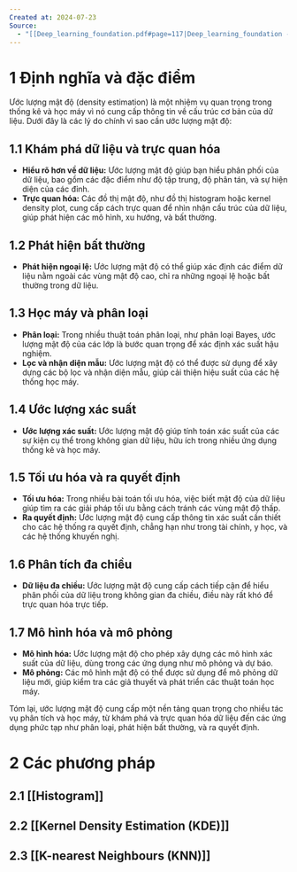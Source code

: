 ```yaml
---
Created at: 2024-07-23
Source:
  - "[[Deep_learning_foundation.pdf#page=117|Deep_learning_foundation - 3.5]]"
---
```


# 1 Định nghĩa và đặc điểm
Ước lượng mật độ (density estimation) là một nhiệm vụ quan trọng trong thống kê và học máy vì nó cung cấp thông tin về cấu trúc cơ bản của dữ liệu. Dưới đây là các lý do chính vì sao cần ước lượng mật độ:

## 1.1 Khám phá dữ liệu và trực quan hóa

- **Hiểu rõ hơn về dữ liệu:** Ước lượng mật độ giúp bạn hiểu phân phối của dữ liệu, bao gồm các đặc điểm như độ tập trung, độ phân tán, và sự hiện diện của các đỉnh.
- **Trực quan hóa:** Các đồ thị mật độ, như đồ thị histogram hoặc kernel density plot, cung cấp cách trực quan để nhìn nhận cấu trúc của dữ liệu, giúp phát hiện các mô hình, xu hướng, và bất thường.

## 1.2 Phát hiện bất thường

- **Phát hiện ngoại lệ:** Ước lượng mật độ có thể giúp xác định các điểm dữ liệu nằm ngoài các vùng mật độ cao, chỉ ra những ngoại lệ hoặc bất thường trong dữ liệu.

## 1.3 Học máy và phân loại

- **Phân loại:** Trong nhiều thuật toán phân loại, như phân loại Bayes, ước lượng mật độ của các lớp là bước quan trọng để xác định xác suất hậu nghiệm.
- **Lọc và nhận diện mẫu:** Ước lượng mật độ có thể được sử dụng để xây dựng các bộ lọc và nhận diện mẫu, giúp cải thiện hiệu suất của các hệ thống học máy.

## 1.4 Ước lượng xác suất

- **Ước lượng xác suất:** Ước lượng mật độ giúp tính toán xác suất của các sự kiện cụ thể trong không gian dữ liệu, hữu ích trong nhiều ứng dụng thống kê và học máy.

## 1.5 Tối ưu hóa và ra quyết định

- **Tối ưu hóa:** Trong nhiều bài toán tối ưu hóa, việc biết mật độ của dữ liệu giúp tìm ra các giải pháp tối ưu bằng cách tránh các vùng mật độ thấp.
- **Ra quyết định:** Ước lượng mật độ cung cấp thông tin xác suất cần thiết cho các hệ thống ra quyết định, chẳng hạn như trong tài chính, y học, và các hệ thống khuyến nghị.

## 1.6 Phân tích đa chiều

- **Dữ liệu đa chiều:** Ước lượng mật độ cung cấp cách tiếp cận để hiểu phân phối của dữ liệu trong không gian đa chiều, điều này rất khó để trực quan hóa trực tiếp.

## 1.7 Mô hình hóa và mô phỏng

- **Mô hình hóa:** Ước lượng mật độ cho phép xây dựng các mô hình xác suất của dữ liệu, dùng trong các ứng dụng như mô phỏng và dự báo.
- **Mô phỏng:** Các mô hình mật độ có thể được sử dụng để mô phỏng dữ liệu mới, giúp kiểm tra các giả thuyết và phát triển các thuật toán học máy.

Tóm lại, ước lượng mật độ cung cấp một nền tảng quan trọng cho nhiều tác vụ phân tích và học máy, từ khám phá và trực quan hóa dữ liệu đến các ứng dụng phức tạp như phân loại, phát hiện bất thường, và ra quyết định.

# 2 Các phương pháp
## 2.1 [[Histogram]]
## 2.2 [[Kernel Density Estimation (KDE)]]
## 2.3 [[K-nearest Neighbours (KNN)]]